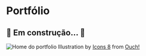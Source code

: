 # Portfólio
## 🚧️ Em construção... 🚧️
![Home do portfolio](https://res.cloudinary.com/my-strapi-cloud/image/upload/v1649428483/samples/Ih9ESFR_ifq8hq.png)
Illustration by <a href="https://icons8.com/illustrations/author/5c07e68d82bcbc0092519bb6">Icons 8</a> from <a href="https://icons8.com/illustrations">Ouch!</a>
